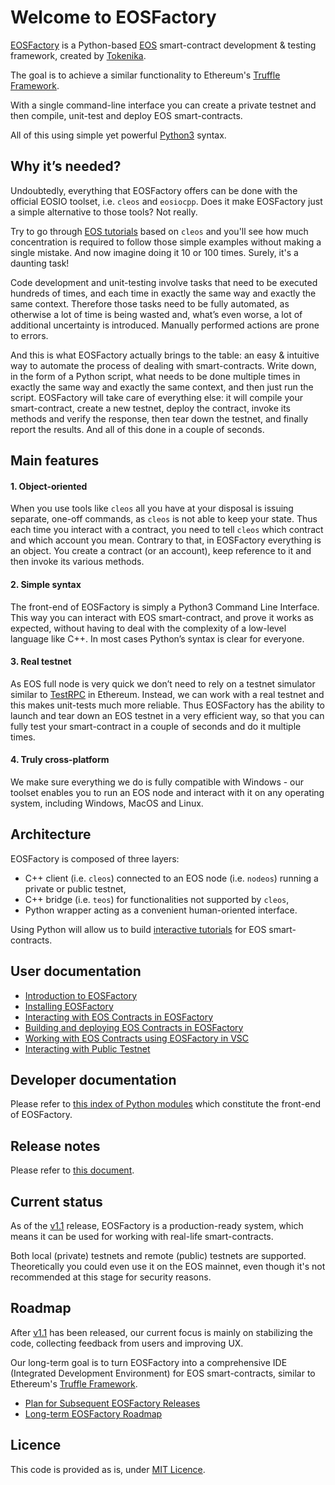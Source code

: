 # Welcome to EOSFactory

[EOSFactory](http://eosfactory.io/) is a Python-based [EOS](https://eos.io) smart-contract development & testing framework, created by [Tokenika](https://tokenika.io).

The goal is to achieve a similar functionality to Ethereum's [Truffle Framework](http://truffleframework.com/).

With a single command-line interface you can create a private testnet and then compile, unit-test and deploy EOS smart-contracts.

All of this using simple yet powerful [Python3](https://www.python.org/) syntax.

## Why it’s needed?

Undoubtedly, everything that EOSFactory offers can be done with the official EOSIO toolset, i.e. `cleos` and `eosiocpp`. Does it make EOSFactory just a simple alternative to those tools? Not really.

Try to go through [EOS tutorials](https://github.com/EOSIO/eos/wiki/Tutorial-eosio-token-Contract) based on `cleos` and you'll see how much concentration is required to follow those simple examples without making a single mistake. And now imagine doing it 10 or 100 times. Surely, it's a daunting task!

Code development and unit-testing involve tasks that need to be executed hundreds of times, and each time in exactly the same way and exactly the same context. Therefore those tasks need to be fully automated, as otherwise a lot of time is being wasted and, what’s even worse, a lot of additional uncertainty is introduced. Manually performed actions are prone to errors.

And this is what EOSFactory actually brings to the table: an easy & intuitive way to automate the process of dealing with smart-contracts. Write down, in the form of a Python script, what needs to be done multiple times in exactly the same way and exactly the same context, and then just run the script. EOSFactory will take care of everything else: it will compile your smart-contract, create a new testnet, deploy the contract, invoke its methods and verify the response, then tear down the testnet, and finally report the results. And all of this done in a couple of seconds.

## Main features

#### 1. Object-oriented

When you use tools like `cleos` all you have at your disposal is issuing separate, one-off commands, as `cleos` is not able to keep your state. Thus each time you interact with a contract, you need to tell `cleos` which contract and which account you mean. Contrary to that, in EOSFactory everything is an object. You create a contract (or an account), keep reference to it and then invoke its various methods.

#### 2. Simple syntax

The front-end of EOSFactory is simply a Python3 Command Line Interface. This way you can interact with EOS smart-contract, and prove it works as expected, without having to deal with the complexity of a low-level language like C++. In most cases Python’s syntax is clear for everyone.

#### 3. Real testnet

As EOS full node is very quick we don’t need to rely on a testnet simulator similar to [TestRPC](https://github.com/trufflesuite/ganache-cli) in Ethereum. Instead, we can work with a real testnet and this makes unit-tests much more reliable. Thus EOSFactory has the ability to launch and tear down an EOS testnet in a very efficient way, so that you can fully test your smart-contract in a couple of seconds and do it multiple times.

#### 4. Truly cross-platform

We make sure everything we do is fully compatible with Windows - our toolset enables you to run an EOS node and interact with it on any operating system, including Windows, MacOS and Linux.

## Architecture

EOSFactory is composed of three layers:
- C++ client (i.e. `cleos`) connected to an EOS node (i.e. `nodeos`) running a private or public testnet,
- C++ bridge (i.e. `teos`) for functionalities not supported by `cleos`,
- Python wrapper acting as a convenient human-oriented interface.

Using Python will allow us to build [interactive tutorials](http://eosfactory.io/sphinx/build/html/) for EOS smart-contracts.

## User documentation

* [Introduction to EOSFactory](http://eosfactory.io/sphinx/build/html/tutorials/00.IntroductionToEOSFactory.html)
* [Installing EOSFactory](http://eosfactory.io/sphinx/build/html/tutorials/01.InstallingEOSFactory.html)
* [Interacting with EOS Contracts in EOSFactory](http://eosfactory.io/sphinx/build/html/tutorials/02.InteractingWithEOSContractsInEOSFactory.html)
* [Building and deploying EOS Contracts in EOSFactory](http://eosfactory.io/sphinx/build/html/tutorials/03.BuildingAndDeployingEOSContractsInEOSFactory.html)
* [Working with EOS Contracts using EOSFactory in VSC](http://eosfactory.io/sphinx/build/html/tutorials/04.WorkingWithEOSContractsUsingEOSFactoryInVSC.html)
* [Interacting with Public Testnet](http://eosfactory.io/sphinx/build/html/tutorials/05.InteractingWithPublicTestnet.html)

## Developer documentation

Please refer to [this index of Python modules](http://eosfactory.io/sphinx/build/html/py-modindex.html) which constitute the front-end of EOSFactory.

## Release notes

Please refer to [this document](http://eosfactory.io/sphinx/build/html/releases/ReleaseNotesVersion1.1.html).

## Current status

As of the [v1.1](https://github.com/tokenika/eosfactory/releases/tag/v1.1) release, EOSFactory is a production-ready system, which means it can be used for working with real-life smart-contracts.

Both local (private) testnets and remote (public) testnets are supported. Theoretically you could even use it on the EOS mainnet, even though it's not recommended at this stage for security reasons.

## Roadmap

After [v1.1](https://github.com/tokenika/eosfactory/releases/tag/v1.1) has been released, our current focus is mainly on stabilizing the code, collecting feedback from users and improving UX.

Our long-term goal is to turn EOSFactory into a comprehensive IDE (Integrated Development Environment) for EOS smart-contracts, similar to Ethereum's [Truffle Framework](https://truffleframework.com/).

- [Plan for Subsequent EOSFactory Releases](http://eosfactory.io/sphinx/build/html/roadmap/PlanForSubsequentEOSFactoryReleases.html)
- [Long-term EOSFactory Roadmap](http://eosfactory.io/sphinx/build/html/roadmap/LongTermEOSFactoryRoadmap.html)

## Licence

This code is provided as is, under [MIT Licence](LICENCE).